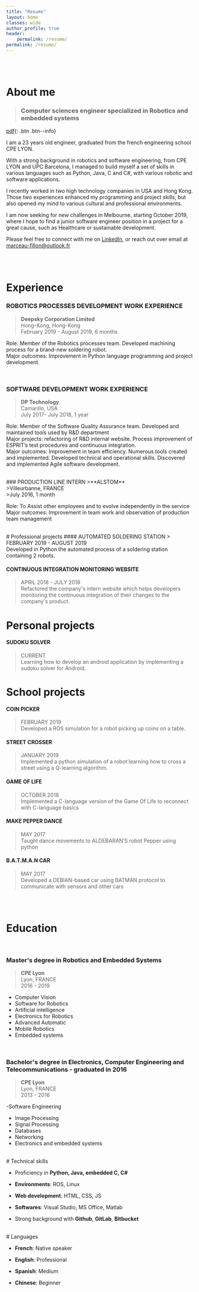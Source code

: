 ```yaml
---
title: "Resume"
layout: home
classes: wide
author_profile: true
header:
    permalink: /resume/
permalink: /resume/
---
```


<br><br>

# About me

>### Computer sciences engineer specialized in Robotics and embedded systems
[pdf](../assets/pdf/CV_Marceau_Fillon_2019.pdf){: .btn .btn--info}<br>

I am a 23 years old engineer, graduated from the french engineering school CPE LYON.

With a strong background in robotics and software engineering, from CPE LYON and
UPC Barcelona, I managed to build myself a set of skills in various languages such as Python,
Java, C and C#, with various robotic and software applications. 

I recently worked in two high technology companies in USA and
Hong Kong. Those two experiences enhanced my programming and project skills, but also
opened my mind to various cultural and professional environments.

I am now seeking for new challenges in Melbourne, starting October 2019, where I hope to find a junior software engineer position in a project for a great cause,
such as Healthcare or sustainable development.

Please feel free to connect with me on [LinkedIn](https://www.linkedin.com/in/marceau-fillon/), or reach out over email at marceau-fillon@outlook.fr

<br><br>
# Experience

### ROBOTICS PROCESSES DEVELOPMENT WORK EXPERIENCE
>**Deepsky Corporation Limited** <br>
>Hong-Kong, Hong-Kong<br>
>February 2019 - August 2019, 6 months<br>

Role: Member of the Robotics processes team. Developed machining process for a brand-new soldering robot. <br>
Major outcomes: Improvement in Python language programming and project development.<br>

<br>

### SOFTWARE DEVELOPMENT WORK EXPERIENCE
>**DP Technology** <br>
>Camarillo, USA<br>
>July 2017- July 2018, 1 year<br>

Role: Member of the Software Quality Assurance team. Developed and maintained tools used by R&D department <br>
Major projects: refactoring of R&D internal website. Process improvement of ESPRIT’s test procedures and continuous integration. <br>
Major outcomes: Improvement in team efficiency. Numerous tools created and implemented. Developed technical and operational skills. Discovered and implemented Agile software development. <br>

<br>
### PRODUCTION LINE INTERN
>**ALSTOM** <br>
>Villeurbanne, FRANCE<br>
>July 2016, 1 month<br>

Role: To Assist other employees and to evolve independently in the service <br>
Major outcomes: Improvement in team work and observation of production team management


<br>
# Professional projects
#### AUTOMATED SOLDERING STATION
> FEBRUARY 2019 - AUGUST 2019 <br>
Developed in Python the automated process of a soldering station containing 2 robots.

#### CONTINUOUS INTEGRATION MONITORING WEBSITE
> APRIL 2018 - JULY 2018 <br>
Refactored the company's intern website which helps developers monitoring the continuous integration of their changes to the company's product.  

# Personal projects

#### SUDOKU SOLVER
> CURRENT <br>
Learning how to develop an android application by implementing a sudoku solver for Android.

# School projects

#### COIN PICKER
> FEBRUARY 2019 <br>
Developed a ROS simulation for a robot picking up coins on a table.

#### STREET CROSSER
> JANUARY 2019 <br>
Implemented a python simulation of a robot learning how to cross a street using a Q-learning algorithm.

#### GAME OF LIFE
> OCTOBER 2018 <br>
Implemented a C-language version of the Game Of Life to reconnect with C-language basics		

#### MAKE PEPPER DANCE
> MAY 2017 <br>
Taught dance movements to ALDEBARAN’S robot Pepper using python

#### B.A.T.M.A.N CAR
>MAY 2017 <br>
Developed a DEBIAN-based car using BATMAN protocol to communicate with sensors and other cars
                                                         
<br>

<br>

# Education

<br>

### Master's degree in Robotics and Embedded Systems


>**CPE Lyon** <br>
Lyon, FRANCE<br>
>2016 - 2019<br>

- Computer Vision
-	Software for Robotics
-	Artificial intelligence
-	Electronics for Robotics
- Advanced Automatic
- Mobile Robotics
- Embedded systems
<br>

### Bachelor's degree in Electronics, Computer Engineering and Telecommunications - graduated in 2016

>**CPE Lyon** <br>
Lyon, FRANCE<br>
2013 - 2016<br>

-Software Engineering
- Image Processing
- Signal Processing
- Databases
- Networking
- Electronics and embedded systems


<br>
# Technical skills

- Proficiency in **Python, Java, embedded C, C#**

- **Environments**: ROS, Linux

- **Web development**: HTML, CSS, JS

- **Softwares**: Visual Studio, MS Office, Matlab

- Strong background with **Github**, **GitLab**, **Bitbucket**



<br>
# Languages

- **French**: Native speaker

- **English**: Professional

- **Spanish**: Medium

- **Chinese**: Beginner

<br>
<br>
<br>
